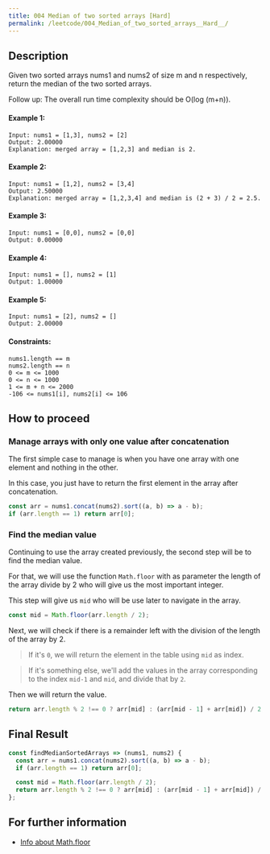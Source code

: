 ```yaml
---
title: 004 Median of two sorted arrays [Hard]
permalink: /leetcode/004_Median_of_two_sorted_arrays__Hard__/
---
```


## Description

Given two sorted arrays nums1 and nums2 of size m and n respectively, return the median of the two sorted arrays.

Follow up: The overall run time complexity should be O(log (m+n)).

#### Example 1:

```
Input: nums1 = [1,3], nums2 = [2]
Output: 2.00000
Explanation: merged array = [1,2,3] and median is 2.
```

#### Example 2:

```
Input: nums1 = [1,2], nums2 = [3,4]
Output: 2.50000
Explanation: merged array = [1,2,3,4] and median is (2 + 3) / 2 = 2.5.
```

#### Example 3:

```
Input: nums1 = [0,0], nums2 = [0,0]
Output: 0.00000
```

#### Example 4:

```
Input: nums1 = [], nums2 = [1]
Output: 1.00000
```

#### Example 5:

```
Input: nums1 = [2], nums2 = []
Output: 2.00000
```

#### Constraints:

```
nums1.length == m
nums2.length == n
0 <= m <= 1000
0 <= n <= 1000
1 <= m + n <= 2000
-106 <= nums1[i], nums2[i] <= 106
```

## How to proceed

### Manage arrays with only one value after concatenation

The first simple case to manage is when you have one array with one element and nothing in the other.

In this case, you just have to return the first element in the array after concatenation.

```javascript
const arr = nums1.concat(nums2).sort((a, b) => a - b);
if (arr.length == 1) return arr[0];
```

### Find the median value

Continuing to use the array created previously, the second step will be to find the median value.

For that, we will use the function `Math.floor` with as parameter the length of the array divide by 2 who will give us the most important integer.

This step will give us `mid` who will be use later to navigate in the array.

```javascript
const mid = Math.floor(arr.length / 2);
```

Next, we will check if there is a remainder left with the division of the length of the array by 2.

> If it's `0`, we will return the element in the table using `mid` as index.

> If it's something else, we'll add the values ​​in the array corresponding to the index `mid-1` and `mid`, and divide that by `2`.

Then we will return the value.

```javascript
return arr.length % 2 !== 0 ? arr[mid] : (arr[mid - 1] + arr[mid]) / 2;
```

## Final Result

```javascript
const findMedianSortedArrays => (nums1, nums2) {
  const arr = nums1.concat(nums2).sort((a, b) => a - b);
  if (arr.length == 1) return arr[0];

  const mid = Math.floor(arr.length / 2);
  return arr.length % 2 !== 0 ? arr[mid] : (arr[mid - 1] + arr[mid]) / 2;
};
```

## For further information

- [Info about Math.floor](https://developer.mozilla.org/en-US/docs/Web/JavaScript/Reference/Global_Objects/Math/floor)
